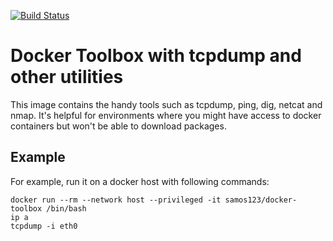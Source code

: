 [![Build Status](https://travis-ci.org/samos123/docker-toolbox.svg?branch=master)](https://travis-ci.org/samos123/docker-toolbox)
# Docker Toolbox with tcpdump and other utilities
This image contains the handy tools such as tcpdump, ping, dig, netcat and
nmap. It's helpful for environments where you might have access to docker
containers but won't be able to download packages.

## Example
For example, run it on a docker host with following commands:
```
docker run --rm --network host --privileged -it samos123/docker-toolbox /bin/bash
ip a
tcpdump -i eth0
```
